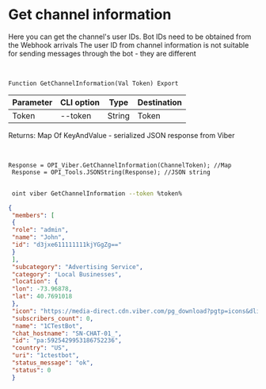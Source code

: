 ﻿---
sidebar_position: 2
---

# Get channel information
Here you can get the channel's user IDs. Bot IDs need to be obtained from the Webhook arrivals The user ID from channel information is not suitable for sending messages through the bot - they are different


<br/>


`Function GetChannelInformation(Val Token) Export`

 | Parameter | CLI option | Type | Destination |
 |-|-|-|-|
 | Token | --token | String | Token |

 
 Returns: Map Of KeyAndValue - serialized JSON response from Viber

<br/>




```bsl title="Code example"
Response = OPI_Viber.GetChannelInformation(ChannelToken); //Map
 Response = OPI_Tools.JSONString(Response); //JSON string
```
	


```sh title="CLI command example"
 
 oint viber GetChannelInformation --token %token%

```

```json title="Result"
{
 "members": [
 {
 "role": "admin",
 "name": "John",
 "id": "d3jxe611111111kjYGgZg=="
 }
 ],
 "subcategory": "Advertising Service",
 "category": "Local Businesses",
 "location": {
 "lon": -73.96878,
 "lat": 40.7691018
 },
 "icon": "https://media-direct.cdn.viber.com/pg_download?pgtp=icons&dlid=0-04-01-05bfe24da13dddf32cf52976b099dc6965c03300763e6a9316de26986e5dea05&fltp=jpg&imsz=0000",
 "subscribers_count": 0,
 "name": "1CTestBot",
 "chat_hostname": "SN-CHAT-01_",
 "id": "pa:5925429953186752236",
 "country": "US",
 "uri": "1ctestbot",
 "status_message": "ok",
 "status": 0
 }
```
